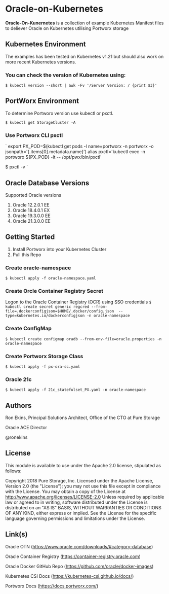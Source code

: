 # Oracle-on-Kubernetes
**Oracle-On-Kunernetes** is a collection of example Kubernetes Manifest files to deliever Oracle on Kubernetes utilising Portworx storage


## Kubernetes Environment
The examples has been tested on Kubernetes v1.21 but should also work on more recent Kubernetes versions.

### You can check the version of Kubernetes using:
`
$ kubectl version --short | awk -Fv '/Server Version: / {print $3}'
`

## PortWorx Environment
To determine Portworx version use kubectl or pxctl.

`
$ kubectl get StorageCluster -A
`

### Use Portworx CLI pxctl

`
export PX_POD=$(kubectl get pods -l name=portworx -n portworx -o jsonpath='{.items[0].metadata.name}')
alias pxctl='kubectl exec -n portworx ${PX_POD}  -it -- /opt/pwx/bin/pxctl'

$ pxctl -v
`
## Oracle Database Versions
Supported Oracle versions

1. Oracle 12.2.0.1 EE
1. Oracle 18.4.0.1 EX
1. Oracle 19.3.0.0 EE
1. Oracle 21.3.0.0 EE

## Getting Started

1. Install Portworx into your Kubernetes Cluster
1. Pull this Repo

### Create oracle-namespace
`
$ kubectl apply -f oracle-namespace.yaml
`
### Create Orcle Container Registry Secret
Logon to the Oracle Container Registry (OCR) using SSO credentials
`
$ kubectl create secret generic regcred --from-file=.dockerconfigjson=$HOME/.docker/config.json  --type=kubernetes.io/dockerconfigjson -n oracle-namespace
`
### Create ConfigMap
`
$ kubectl create configmap oradb --from-env-file=oracle.properties -n oracle-namespace
`
### Create Portworx Storage Class
`
$ kubectl apply -f px-ora-sc.yaml 
`
### Oracle 21c

`
$ kubectl apply -f 21c_statefulset_PX.yaml -n oracle-namespace
`

## Authors

Ron Ekins, Principal Solutions Architect, Office of the CTO at Pure Storage

Oracle ACE Director

@ronekins

## License

This module is available to use under the Apache 2.0 license, stipulated as follows:

Copyright 2018 Pure Storage, Inc.
Licensed under the Apache License, Version 2.0 (the "License"); you may not use this file except in compliance with the License. You may obtain a copy of the License at http://www.apache.org/licenses/LICENSE-2.0 Unless required by applicable law or agreed to in writing, software distributed under the License is distributed on  an "AS IS" BASIS, WITHOUT WARRANTIES OR CONDITIONS OF ANY KIND, either express or implied. See the License for the specific language governing permissions and limitations under the License.

## Link(s)

Oracle OTN (https://www.oracle.com/downloads/#category-database)

Oracle Container Registry (https://container-registry.oracle.com)

Oracle Docker GitHub Repo (https://github.com/oracle/docker-images)

Kubernetes CSI Docs (https://kubernetes-csi.github.io/docs/)

Portworx Docs (https://docs.portworx.com/)
